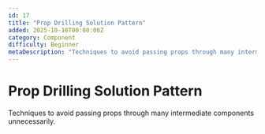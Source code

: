 ```yaml
---
id: 17
title: "Prop Drilling Solution Pattern"
added: 2025-10-10T00:00:00Z
category: Component
difficulty: Beginner
metaDescription: "Techniques to avoid passing props through many intermediate components unnecessarily."
---
```


# Prop Drilling Solution Pattern

Techniques to avoid passing props through many intermediate components unnecessarily.
